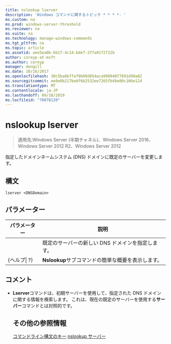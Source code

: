 ```yaml
---
title: nslookup lserver
description: 'Windows コマンドに関するトピック * * * *- '
ms.custom: na
ms.prod: windows-server-threshold
ms.reviewer: na
ms.suite: na
ms.technology: manage-windows-commands
ms.tgt_pltfrm: na
ms.topic: article
ms.assetid: aee5ea0b-bb17-4c14-bde7-2f7a91f2f22b
author: coreyp-at-msft
ms.author: coreyp
manager: dongill
ms.date: 10/16/2017
ms.openlocfilehash: 30c5ba8b7fef9b09d854aca998948f7891d99a02
ms.sourcegitcommit: ee8e0b217be6f6b2532ee7265fb4be00c106e124
ms.translationtype: MT
ms.contentlocale: ja-JP
ms.lasthandoff: 09/10/2019
ms.locfileid: "70878120"
---
```

# <a name="nslookup-lserver"></a>nslookup lserver

>適用先:Windows Server (半期チャネル)、Windows Server 2016、Windows Server 2012 R2、Windows Server 2012

指定したドメインネームシステム (DNS) ドメインに既定のサーバーを変更します。
## <a name="syntax"></a>構文
```
lserver <DNSDomain> 
```
## <a name="parameters"></a>パラメーター

|    パラメーター    |                      説明                      |
|-----------------|-------------------------------------------------------|
|   <DNSDomain>   | 既定のサーバーの新しい DNS ドメインを指定します。  |
| {ヘルプ&#124; ?} | **Nslookup**サブコマンドの簡単な概要を表示します。 |

## <a name="remarks"></a>コメント
- **Lserver**コマンドは、初期サーバーを使用して、指定された DNS ドメインに関する情報を検索します。 これは、現在の既定のサーバーを使用する**サーバー**コマンドとは対照的です。
  ## <a name="additional-references"></a>その他の参照情報
  [コマンドライン構文のキー](command-line-syntax-key.md)
  [nslookup サーバー](nslookup-server.md)
